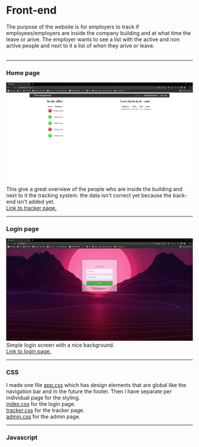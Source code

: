 # Front-end

The purpose of the website is for employers to track if employees/employers are inside the company building and at what time the leave or arive. The employer wants to see a list with the active and non active people and next to it a list of when they arive or leave.<br><br>

---
### Home page
![Screenshot tracking site](images/tracker_page.png)<br>
This give a great overview of the people who are inside the building and next to it the tracking system. the data isn't correct yet because the back-end isn't added yet.<br>
[Link to tracker page.](/individual-project-docker-main/web/data.php)

---

### Login page
![Screenshot tracking site](images/login_page.png)<br>
Simple login screen with a nice background.<br>
[Link to login page.](/individual-project-docker-main/web/index.php)

---

### CSS
I made one file [app.css](/individual-project-docker-main/web/static/css/app.css) which has design elements that are global like the navigation bar and in the future the footer.
Then I have separate per individual page for the styling.<br>
[index.css](/individual-project-docker-main/web/static/css/index.css) for the login page.<br>
[tracker.css](/individual-project-docker-main/web/static/css/tracker.css) for the tracker page.<br>
[admin.css](/individual-project-docker-main/web/static/css/admin.css) for the admin page.

---

### Javascript

